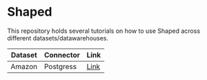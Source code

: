 # Shaped

This repository holds several tutorials on how to use Shaped across different datasets/datawarehouses.

| Dataset      | Connector |  Link |
| ----------- | ----------- | ----------- |
| Amazon      | Postgress   | [Link ](/tutorials/Amazon_Ratings.ipynb) |
